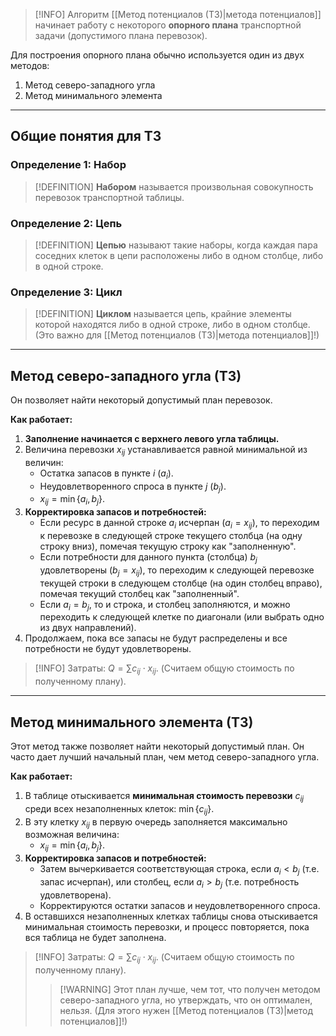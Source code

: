 > [!INFO] Алгоритм [[Метод потенциалов (ТЗ)|метода потенциалов]] начинает работу с некоторого **опорного плана** транспортной задачи (допустимого плана перевозок).

Для построения опорного плана обычно используется один из двух методов:
1.  Метод северо-западного угла
2.  Метод минимального элемента

---

## Общие понятия для ТЗ

### Определение 1: Набор

> [!DEFINITION] **Набором** называется произвольная совокупность перевозок транспортной таблицы.

### Определение 2: Цепь

> [!DEFINITION] **Цепью** называют такие наборы, когда каждая пара соседних клеток в цепи расположены либо в одном столбце, либо в одной строке.

### Определение 3: Цикл

> [!DEFINITION] **Циклом** называется цепь, крайние элементы которой находятся либо в одной строке, либо в одном столбце. (Это важно для [[Метод потенциалов (ТЗ)|метода потенциалов]]!)

---

## Метод северо-западного угла (ТЗ)

Он позволяет найти некоторый допустимый план перевозок.

**Как работает:**
1.  **Заполнение начинается с верхнего левого угла таблицы.**
2.  Величина перевозки $x_{ij}$ устанавливается равной минимальной из величин:
    *   Остатка запасов в пункте $i$ ($a_i$).
    *   Неудовлетворенного спроса в пункте $j$ ($b_j$).
    *   $x_{ij} = \min \{a_i, b_j\}$.
3.  **Корректировка запасов и потребностей:**
    *   Если ресурс в данной строке $a_i$ исчерпан ($a_i = x_{ij}$), то переходим к перевозке в следующей строке текущего столбца (на одну строку вниз), помечая текущую строку как "заполненную".
    *   Если потребности для данного пункта (столбца) $b_j$ удовлетворены ($b_j = x_{ij}$), то переходим к следующей перевозке текущей строки в следующем столбце (на один столбец вправо), помечая текущий столбец как "заполненный".
    *   Если $a_i = b_j$, то и строка, и столбец заполняются, и можно переходить к следующей клетке по диагонали (или выбрать одно из двух направлений).
4.  Продолжаем, пока все запасы не будут распределены и все потребности не будут удовлетворены.

> [!INFO] Затраты: $Q = \sum c_{ij} \cdot x_{ij}$. (Считаем общую стоимость по полученному плану).

---

## Метод минимального элемента (ТЗ)

Этот метод также позволяет найти некоторый допустимый план. Он часто дает лучший начальный план, чем метод северо-западного угла.

**Как работает:**
1.  В таблице отыскивается **минимальная стоимость перевозки** $c_{ij}$ среди всех незаполненных клеток: $\min \{c_{ij}\}$.
2.  В эту клетку $x_{ij}$ в первую очередь заполняется максимально возможная величина:
    *   $x_{ij} = \min \{a_i, b_j\}$.
3.  **Корректировка запасов и потребностей:**
    *   Затем вычеркивается соответствующая строка, если $a_i < b_j$ (т.е. запас исчерпан), или столбец, если $a_i > b_j$ (т.е. потребность удовлетворена).
    *   Корректируются остатки запасов и неудовлетворенного спроса.
4.  В оставшихся незаполненных клетках таблицы снова отыскивается минимальная стоимость перевозки, и процесс повторяется, пока вся таблица не будет заполнена.

> [!INFO] Затраты: $Q = \sum c_{ij} \cdot x_{ij}$. (Считаем общую стоимость по полученному плану).
> > [!WARNING] Этот план лучше, чем тот, что получен методом северо-западного угла, но утверждать, что он оптимален, нельзя. (Для этого нужен [[Метод потенциалов (ТЗ)|метод потенциалов]]!)